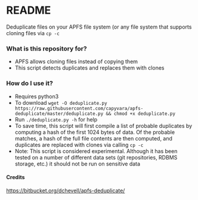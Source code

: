 # README #

Deduplicate files on your APFS file system (or any file system that supports cloning files via `cp -c`

### What is this repository for? ###

* APFS allows cloning files instead of copying them
* This script detects duplicates and replaces them with clones

### How do I use it? ###

* Requires python3
* To download `wget -O deduplicate.py https://raw.githubusercontent.com/capyvara/apfs-deduplicate/master/deduplicate.py && chmod +x deduplicate.py`
* Run `./deduplicate.py -h` for help
* To save time, this script will first compile a list of probable duplicates by computing a hash of the first 1024 bytes of data. Of the probable matches, a hash of the full file contents are then computed, and duplicates are replaced with clones via calling `cp -c`
* Note: This script is considered experimental. Although it has been tested on a number of different data sets (git repositories, RDBMS storage, etc.) it should not be run on sensitive data

#### Credits
https://bitbucket.org/dchevell/apfs-deduplicate/